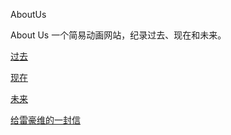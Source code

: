 AboutUs

About Us 一个简易动画网站，纪录过去、现在和未来。

[过去](https://ez4dc.github.io/AboutUs/iloveu.html) 


[现在](https://ez4dc.github.io/AboutUs/video.html) 


[未来](https://ez4dc.github.io/AboutUs/future.html) 

[给雷豪维的一封信](https://github.com/EZ4DC/AboutUs/blob/main/TheLast) 
